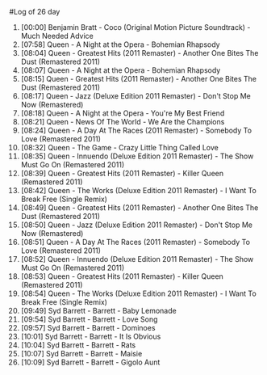 #Log of 26 day

1. [00:00] Benjamin Bratt - Coco (Original Motion Picture Soundtrack) - Much Needed Advice
1. [07:58] Queen - A Night at the Opera - Bohemian Rhapsody
1. [08:04] Queen - Greatest Hits (2011 Remaster) - Another One Bites The Dust (Remastered 2011)
1. [08:07] Queen - A Night at the Opera - Bohemian Rhapsody
1. [08:15] Queen - Greatest Hits (2011 Remaster) - Another One Bites The Dust (Remastered 2011)
1. [08:17] Queen - Jazz (Deluxe Edition 2011 Remaster) - Don't Stop Me Now (Remastered)
1. [08:18] Queen - A Night at the Opera - You're My Best Friend
1. [08:21] Queen - News Of The World - We Are the Champions
1. [08:24] Queen - A Day At The Races (2011 Remaster) - Somebody To Love (Remastered 2011)
1. [08:32] Queen - The Game - Crazy Little Thing Called Love
1. [08:35] Queen - Innuendo (Deluxe Edition 2011 Remaster) - The Show Must Go On (Remastered 2011)
1. [08:39] Queen - Greatest Hits (2011 Remaster) - Killer Queen (Remastered 2011)
1. [08:42] Queen - The Works (Deluxe Edition 2011 Remaster) - I Want To Break Free (Single Remix)
1. [08:49] Queen - Greatest Hits (2011 Remaster) - Another One Bites The Dust (Remastered 2011)
1. [08:50] Queen - Jazz (Deluxe Edition 2011 Remaster) - Don't Stop Me Now (Remastered)
1. [08:51] Queen - A Day At The Races (2011 Remaster) - Somebody To Love (Remastered 2011)
1. [08:52] Queen - Innuendo (Deluxe Edition 2011 Remaster) - The Show Must Go On (Remastered 2011)
1. [08:53] Queen - Greatest Hits (2011 Remaster) - Killer Queen (Remastered 2011)
1. [08:54] Queen - The Works (Deluxe Edition 2011 Remaster) - I Want To Break Free (Single Remix)
1. [09:49] Syd Barrett - Barrett - Baby Lemonade
1. [09:54] Syd Barrett - Barrett - Love Song
1. [09:57] Syd Barrett - Barrett - Dominoes
1. [10:01] Syd Barrett - Barrett - It Is Obvious
1. [10:04] Syd Barrett - Barrett - Rats
1. [10:07] Syd Barrett - Barrett - Maisie
1. [10:09] Syd Barrett - Barrett - Gigolo Aunt
